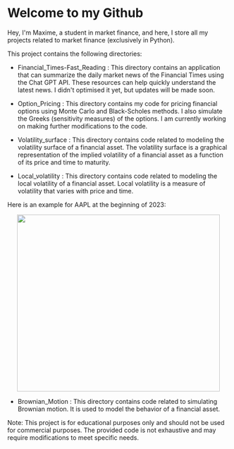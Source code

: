 # Welcome to my Github
Hey, I'm Maxime, a student in market finance, and here, I store all my projects related to market finance (exclusively in Python). 

This project contains the following directories:

- Financial_Times-Fast_Reading : 
This directory contains an application that can summarize the daily market news of the Financial Times using the Chat GPT API. These resources can help quickly understand the latest news. I didn't optimised it yet, but updates will be made soon.

- Option_Pricing : 
This directory contains my code for pricing financial options using Monte Carlo and Black-Scholes methods. I also simulate the Greeks (sensitivity measures) of the options. I am currently working on making further modifications to the code.

- Volatility_surface : 
This directory contains code related to modeling the volatility surface of a financial asset. The volatility surface is a graphical representation of the implied volatility of a financial asset as a function of its price and time to maturity.

- Local_volatility : 
This directory contains code related to modeling the local volatility of a financial asset. Local volatility is a measure of volatility that varies with price and time.

Here is an example for AAPL at the beginning of 2023:

<p align="center">
<img src="https://github.com/MaximeMasson/Market_Finance/blob/main/Volatility_surface/volatility_surface_AAPL.png" data-canonical-src="https://github.com/MaximeMasson/Market_Finance/blob/main/Volatility_surface/volatility_surface_AAPL.png" width="460" height="401" />
</p>

- Brownian_Motion : 
This directory contains code related to simulating Brownian motion. It is used to model the behavior of a financial asset.

Note: This project is for educational purposes only and should not be used for commercial purposes. The provided code is not exhaustive and may require modifications to meet specific needs.
